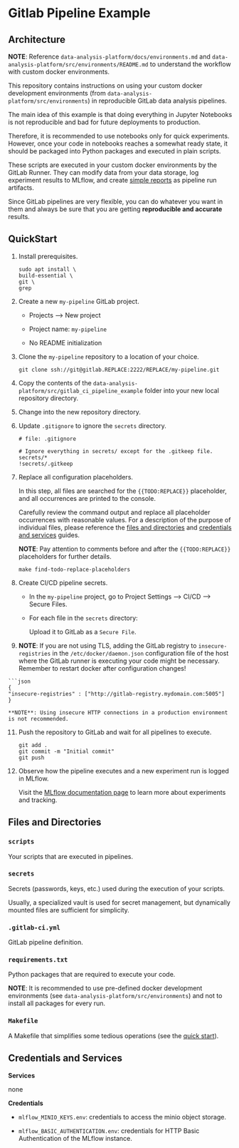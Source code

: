 

# Gitlab Pipeline Example

## Architecture

**NOTE**: Reference `data-analysis-platform/docs/environments.md` and `data-analysis-platform/src/environments/README.md` to understand the workflow with custom docker environments.

This repository contains instructions on using your custom docker development environments (from `data-analysis-platform/src/environments`) in reproducible GitLab data analysis pipelines. 

The main idea of this example is that doing everything in Jupyter Notebooks is not reproducible and bad for future deployments to production. 

Therefore, it is recommended to use notebooks only for quick experiments. However, once your code in notebooks reaches a somewhat ready state, it should be packaged into Python packages and executed in plain scripts.

These scripts are executed in your custom docker environments by the GitLab Runner. They can modify data from your data storage, log experiment results to MLflow, and create [simple reports](https://cml.dev/) as pipeline run artifacts.

Since GitLab pipelines are very flexible, you can do whatever you want in them and always be sure that you are getting **reproducible and accurate** results.

## QuickStart

1) Install prerequisites.

    ```Shell
    sudo apt install \
    build-essential \
    git \
    grep
    ``` 

3) Create a new `my-pipeline` GitLab project.

    - Projects --> New project

    - Project name: `my-pipeline`

    - No README initialization

4) Clone the `my-pipeline` repository to a location of your choice.

    ```Shell
    git clone ssh://git@gitlab.REPLACE:2222/REPLACE/my-pipeline.git
    ```

5) Copy the contents of the `data-analysis-platform/src/gitlab_ci_pipeline_example` folder into your new local repository directory.

6) Change into the new repository directory.

7) Update `.gitignore` to ignore the `secrets` directory.

    ```Shell
    # file: .gitignore

    # Ignore everything in secrets/ except for the .gitkeep file.
    secrets/*
    !secrets/.gitkeep
    ```

8) Replace all configuration placeholders.

    In this step, all files are searched for the `{{TODO:REPLACE}}` placeholder, and all occurrences are printed to the console.

    Carefully review the command output and replace all placeholder occurrences with reasonable values. For a description of the purpose of individual files, please reference the [files and directories](#files-and-directories) and [credentials and services](#credentials-and-services) guides.

    **NOTE**: Pay attention to comments before and after the `{{TODO:REPLACE}}` placeholders for further details.

    ```Shell
    make find-todo-replace-placeholders
    ```

9) Create CI/CD pipeline secrets.

    - In the `my-pipeline` project, go to Project Settings --> CI/CD --> Secure Files.

    - For each file in the `secrets` directory:

        Upload it to GitLab as a `Secure File`. 

10)  **NOTE**: If you are not using TLS, adding the GitLab registry to `insecure-registries` in the `/etc/docker/daemon.json` configuration file of the host where the GitLab runner is executing your code might be necessary. Remember to restart docker after configuration changes!

    ```json
    {
    "insecure-registries" : ["http://gitlab-registry.mydomain.com:5005"]
    }

    **NOTE**: Using insecure HTTP connections in a production environment is not recommended.

11) Push the repository to GitLab and wait for all pipelines to execute.

    ```Shell
    git add .
    git commit -m "Initial commit"
    git push
    ```
13) Observe how the pipeline executes and a new experiment run is logged in MLflow.

    Visit the [MLflow documentation page](https://mlflow.org/docs/latest/tutorials-and-examples/index.html) to learn more about experiments and tracking.


## Files and Directories

### `scripts`

Your scripts that are executed in pipelines.

### `secrets`

Secrets (passwords, keys, etc.) used during the execution of your scripts.

Usually, a specialized vault is used for secret management, but dynamically mounted files are sufficient for simplicity.

### `.gitlab-ci.yml`

GitLab pipeline definition.

### `requirements.txt`

Python packages that are required to execute your code.

**NOTE**: It is recommended to use pre-defined docker development environments (see `data-analysis-platform/src/environments`) and not to install all packages for every run.

### `Makefile`

A Makefile that simplifies some tedious operations (see the [quick start](#quickstart)).

## Credentials and Services

**Services**

none

**Credentials**

- `mlflow_MINIO_KEYS.env`: credentials to access the minio object storage.

- `mlflow_BASIC_AUTHENTICATION.env`: credentials for HTTP Basic Authentication of the MLflow instance.




